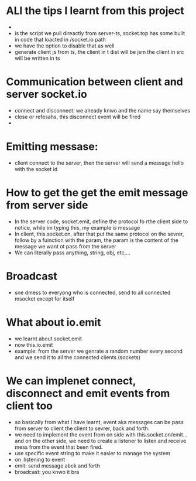 # ALl the tips I learnt from this project
* <script src="socket.io/socket.io.js"></script>
* is the script we pull direactly from server-ts, socket.top has some built in code that loacted in /socket.io path 
* we have the option to disable that as well 
* generate client js from ts, the client in t dist will be jsm the client in src will be written in ts

# Communication between client and server socket.io
* connect and disconnect: we already knwo and the name say themselves
* close or refesahs, this disconnect event will be fired
* 

# Emitting messase:
* client connect to the server, then the server will send a message hello with the socket id

# How to get the  get the emit message from server side
* In the server code, socket.emit, define the protocol fo rthe client side to notice, while im typing this, my example is message
* In client, this.socket.on, after that put the same protocol on the sevrer, follow by a fuinction with the param, the param is the content of the message we want ot pass from the server
* We can literally pass anything, string, obj, etc,...

# Broadcast
* sne dmess to everyong who is connected, send to all connected msocket except for itself

# What about io.emit
* we learnt about socket.emit
* now  this.io.emit
* example: from the server we genrate a random number every second and we send it to all the connected clients (sockets)

# We can implenet connect, disconnect and emit events from client too
* so basically from what I have learnt, event aka messages can be pass from server to client the client to sevrer, back and forth.
* we need to implement the event from on side with this.socket.on/emit... and on the other side, we need to create a listener to listen and receive mess from the event that been fired.
* use specific event string to make it easier to manage the system
* on :listening to event 
* emit: send message abck and forth
* broadcast: you knwo it bra